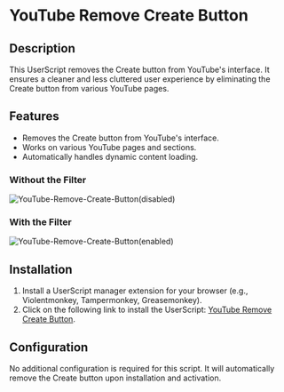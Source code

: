 # YouTube Remove Create Button

## Description

This UserScript removes the Create button from YouTube's interface. It ensures a cleaner and less cluttered user experience by eliminating the Create button from various YouTube pages.

## Features

- Removes the Create button from YouTube's interface.
- Works on various YouTube pages and sections.
- Automatically handles dynamic content loading.

### Without the Filter

![YouTube-Remove-Create-Button(disabled)](https://github.com/user-attachments/assets/47c1b9d5-9bec-4999-a9b6-7af5e8544296)

### With the Filter

![YouTube-Remove-Create-Button(enabled)](https://github.com/user-attachments/assets/9c812d67-1747-4cd1-9bc8-f33f5a8a1321)

## Installation

1. Install a UserScript manager extension for your browser (e.g., Violentmonkey, Tampermonkey, Greasemonkey).
2. Click on the following link to install the UserScript: [YouTube Remove Create Button](https://github.com/or1n/YouTube-Remove-Create-Button/raw/main/YouTube%20Remove%20Create%20Button.js).

## Configuration

No additional configuration is required for this script. It will automatically remove the Create button upon installation and activation.
